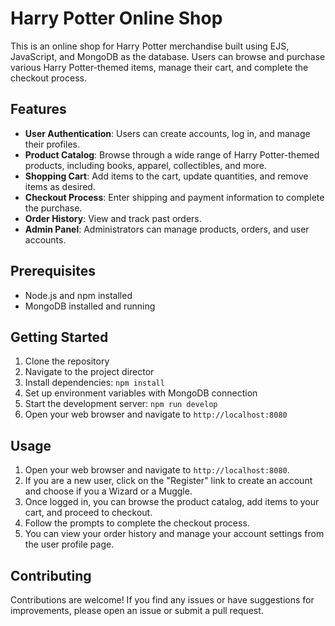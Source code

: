 # Harry Potter Online Shop

This is an online shop for Harry Potter merchandise built using EJS, JavaScript, and MongoDB as the database. Users can browse and purchase various Harry Potter-themed items, manage their cart, and complete the checkout process.

## Features

- **User Authentication**: Users can create accounts, log in, and manage their profiles.
- **Product Catalog**: Browse through a wide range of Harry Potter-themed products, including books, apparel, collectibles, and more.
- **Shopping Cart**: Add items to the cart, update quantities, and remove items as desired.
- **Checkout Process**: Enter shipping and payment information to complete the purchase.
- **Order History**: View and track past orders.
- **Admin Panel**: Administrators can manage products, orders, and user accounts.

## Prerequisites

- Node.js and npm installed
- MongoDB installed and running

## Getting Started

1. Clone the repository
2. Navigate to the project director
3. Install dependencies: `npm install`
4. Set up environment variables with MongoDB connection
5. Start the development server: `npm run develop`
6. Open your web browser and navigate to `http://localhost:8080`

## Usage

1. Open your web browser and navigate to `http://localhost:8080`.
2. If you are a new user, click on the "Register" link to create an account and choose if you a Wizard or a Muggle.
3. Once logged in, you can browse the product catalog, add items to your cart, and proceed to checkout.
4. Follow the prompts to complete the checkout process.
5. You can view your order history and manage your account settings from the user profile page.

## Contributing

Contributions are welcome! If you find any issues or have suggestions for improvements, please open an issue or submit a pull request.
